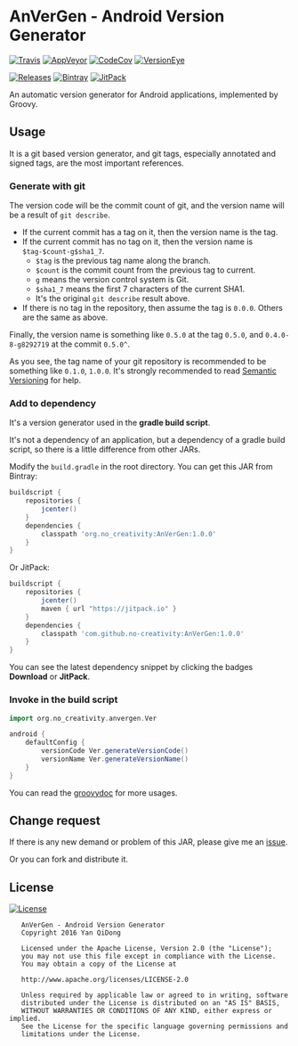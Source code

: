 # AnVerGen - Android Version Generator

[![Travis](https://travis-ci.org/no-creativity/AnVerGen.svg?branch=master)](https://travis-ci.org/no-creativity/AnVerGen)
[![AppVeyor](https://ci.appveyor.com/api/projects/status/91b78sqeuro6abg8?svg=true)](https://ci.appveyor.com/project/yanqd0/anvergen)
[![CodeCov](https://codecov.io/gh/no-creativity/AnVerGen/branch/master/graph/badge.svg)](https://codecov.io/gh/no-creativity/AnVerGen)
[![VersionEye](https://www.versioneye.com/user/projects/580c87b9912815139a3d0520/badge.svg)](https://www.versioneye.com/user/projects/580c87b9912815139a3d0520)

[![Releases](https://img.shields.io/github/release/no-creativity/AnVerGen.svg)](https://github.com/no-creativity/AnVerGen/releases/latest)
[![Bintray](https://api.bintray.com/packages/no-creativity/maven/AnVerGen/images/download.svg)](https://bintray.com/no-creativity/maven/AnVerGen/_latestVersion)
[![JitPack](https://jitpack.io/v/no-creativity/AnVerGen.svg)](https://jitpack.io/#no-creativity/AnVerGen)

An automatic version generator for Android applications, implemented by Groovy.

## Usage

It is a git based version generator, and git tags, especially annotated and signed tags, are the most important references.

### Generate with git

The version code will be the commit count of git, and the version name will be a result of `git describe`.

- If the current commit has a tag on it, then the version name is the tag.
- If the current commit has no tag on it, then the version name is `$tag-$count-g$sha1_7`.
    + `$tag` is the previous tag name along the branch.
    + `$count` is the commit count from the previous tag to current.
    + `g` means the version control system is Git.
    + `$sha1_7` means the first 7 characters of the current SHA1.
    + It's the original `git describe` result above.
- If there is no tag in the repository, then assume the tag is `0.0.0`. Others are the same as above.

Finally, the version name is something like `0.5.0` at the tag `0.5.0`, and `0.4.0-8-g8292719` at the commit `0.5.0^`.

As you see, the tag name of your git repository is recommended to be something like `0.1.0`, `1.0.0`.
It's strongly recommended to read [Semantic Versioning](http://semver.org/) for help.

### Add to dependency

It's a version generator used in the **gradle build script**.

It's not a dependency of an application, but a dependency of a gradle build script, so there is a little difference from other JARs.

Modify the `build.gradle` in the root directory. You can get this JAR from Bintray:

```groovy
buildscript {
    repositories {
        jcenter()
    }
    dependencies {
        classpath 'org.no_creativity:AnVerGen:1.0.0'
    }
}
```

Or JitPack:

```groovy
buildscript {
    repositories {
        jcenter()
        maven { url "https://jitpack.io" }
    }
    dependencies {
        classpath 'com.github.no-creativity:AnVerGen:1.0.0'
    }
}
```

You can see the latest dependency snippet by clicking the badges **Download** or **JitPack**.

### Invoke in the build script

```groovy
import org.no_creativity.anvergen.Ver

android {
    defaultConfig {
        versionCode Ver.generateVersionCode()
        versionName Ver.generateVersionName()
    }
}
```

You can read the [groovydoc](https://jitpack.io/com/github/no-creativity/AnVerGen/1.0.0/javadoc/) for more usages.

## Change request

If there is any new demand or problem of this JAR, please give me an [issue](https://github.com/no-creativity/AnVerGen/issues).

Or you can fork and distribute it.

## License

[![License](https://img.shields.io/github/license/no-creativity/AnVerGen.svg)](LICENSE)

```
   AnVerGen - Android Version Generator
   Copyright 2016 Yan QiDong

   Licensed under the Apache License, Version 2.0 (the "License");
   you may not use this file except in compliance with the License.
   You may obtain a copy of the License at

   http://www.apache.org/licenses/LICENSE-2.0

   Unless required by applicable law or agreed to in writing, software
   distributed under the License is distributed on an "AS IS" BASIS,
   WITHOUT WARRANTIES OR CONDITIONS OF ANY KIND, either express or implied.
   See the License for the specific language governing permissions and
   limitations under the License.
```
